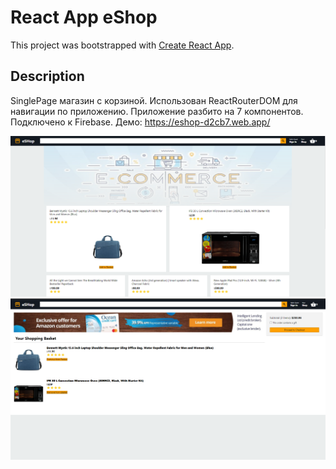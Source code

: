 # React App eShop

This project was bootstrapped with [Create React App](https://github.com/facebook/create-react-app).

## Description

SinglePage магазин с корзиной.
Использован ReactRouterDOM для навигации по приложению.
Приложение разбито на 7 компонентов.
Подключено к Firebase. Демо: https://eshop-d2cb7.web.app/

![](https://github.com/GGCreators/eshop/raw/master/Screenshot_2.png)
![](https://github.com/GGCreators/eshop/raw/master/Screenshot_3.png)